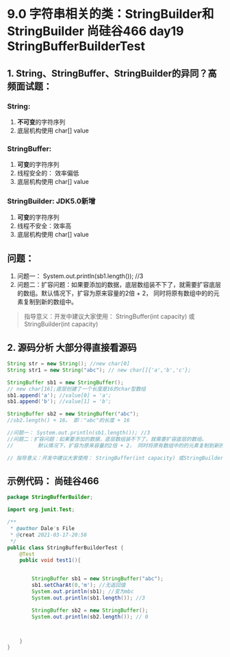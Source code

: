 # 9.0 字符串相关的类：StringBuilder和StringBuilder 尚硅谷466 day19 StringBufferBuilderTest
## 1. String、StringBuffer、StringBuilder的异同？高频面试题：
### String:
1. **不可变**的字符序列
2. 底层机构使用 char[] value

### StringBuffer:
1. **可变**的字符序列
2. 线程安全的： 效率偏低
3. 底层机构使用 char[] value

### StringBuilder: JDK5.0新增
1. **可变**的字符序列
2. 线程不安全：效率高 
3. 底层机构使用 char[] value

## 问题：
1. 问题一： System.out.println(sb1.length()); //3
2. 问题二：扩容问题：如果要添加的数据，底层数组装不下了，就需要扩容底层的数组。默认情况下，扩容为原来容量的2倍 + 2， 同时将原有数组中的的元素复制到新的数组中。

> 指导意义：开发中建议大家使用： StringBuffer(int capacity) 或StringBuilder(int capacity)



## 2. 源码分析 大部分得直接看源码
```java
String str = new String(); //new char[0]
String str1 = new String("abc"); // new char[]{'a','b','c'};

StringBuffer sb1 = new StringBuffer();
// new char[16];底层创建了一个长度是16的char型数组
sb1.append('a'); //value[0] = 'a';
sb1.append('b'); //value[1] = 'b';

StringBuffer sb2 = new StringBuffer("abc"); 
//sb2.length() + 16。 即："abc"的长度 + 16

//问题一： System.out.println(sb1.length()); //3
//问题二：扩容问题：如果要添加的数据，底层数组装不下了，就需要扩容底层的数组。
//        默认情况下，扩容为原来容量的2倍 + 2， 同时将原有数组中的的元素复制到新的数组中。

// 指导意义：开发中建议大家使用： StringBuffer(int capacity) 或StringBuilder(int capacity)
```

## 示例代码： 尚硅谷466
```java
package StringBufferBuilder;

import org.junit.Test;

/** 
 * @author Dale's File
 * @creat 2021-03-17-20:58
 */
public class StringBufferBuilderTest {
    @Test
    public void test1(){


        StringBuffer sb1 = new StringBuffer("abc");
        sb1.setCharAt(0,'m'); //无返回值
        System.out.println(sb1); //变为mbc
        System.out.println(sb1.length()); //3

        StringBuffer sb2 = new StringBuffer();
        System.out.println(sb2.length()); // 0



    }
}
```

